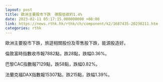 ```yaml
---
layout: post
title: 歐洲主要股市下跌　德股低收約1.4%
date: 2023-02-11 05:17:15.000000000 +08:00
link: https://news.rthk.hk/rthk/ch/component/k2/1687435-20230211.htm
categories: rthk
---
```


歐洲主要股市下跌，旅遊相關股份及零售股下跌，能源股造好。

倫敦富時指數收市報7882點，跌28點，跌幅0.36%。

巴黎CAC指數報7129點，跌58點，跌幅0.82%。

法蘭克福DAX指數報15307點，跌215點，跌幅1.39%。
